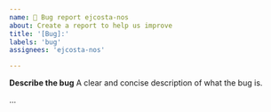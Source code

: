 ```yaml
---
name: 🐞 Bug report ejcosta-nos
about: Create a report to help us improve
title: '[Bug]:'
labels: 'bug'
assignees: 'ejcosta-nos'

---
```


**Describe the bug**
A clear and concise description of what the bug is.

...
